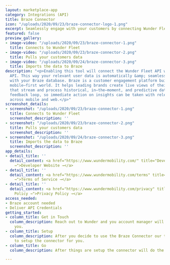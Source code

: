 ```yaml
---
layout: marketplace-app
category: Integrations (API)
title: Braze Connector
icon: "/uploads/2020/09/23/braze-connector-logo-1.png"
excerpt: Seamlessly engage with your customers by connecting Wunder Fleet & Braze.
featured: false
preview_gallery:
- image-video: "/uploads/2020/09/23/braze-connector-1.png"
  title: Connects to Wunder Fleet
- image-video: "/uploads/2020/09/23/braze-connector-2.png"
  title: Pulls your customers data
- image-video: "/uploads/2020/09/24/braze-connector-3.png"
  title: Imports the data to Braze
description: "<p>Enabling this tool will connect the Wunder Fleet API with the Braze
  API. This way your relevant user data is automatically &amp; seamlessly synchronized
  with your Braze database. Braze is a customer engagement platform built for today’s
  mobile–first world. It helps leading brands create live views of their customers
  that stream and process historical, in–the–moment, and predictive data in an interactive
  feedback loop, so immediate action on insights can be taken with relevant messaging
  across mobile and web.</p>"
screenshot_details:
- screenshot: "/uploads/2020/09/23/braze-connector-1.png"
  title: Connects to Wunder Fleet
  screenshot_description: ''
- screenshot: "/uploads/2020/09/23/braze-connector-2.png"
  title: Pulls your customers data
  screenshot_description: ''
- screenshot: "/uploads/2020/09/24/braze-connector-3.png"
  title: Imports the data to Braze
  screenshot_description: ''
app_details:
- detail_title: ''
  detail_content: <a href="https://www.wundermobility.com/" title="Developer Website
    →">Developer Website →</a>
- detail_title: ''
  detail_content: <a href="https://www.wundermobility.com/terms" title="Terms of Service
    →">Terms of Service →</a>
- detail_title: ''
  detail_content: <a href="https://www.wundermobility.com/privacy" title="Privacy
    Policy →">Privacy Policy →</a>
access_needed:
- Braze account needed
- Deliver API Credentials
getting_started:
- column_title: Get in Touch
  column_description: Reach out to Wunder and you account manager will get back to
    you.
- column_title: Setup
  column_description: After you decide to use the Braze Connector our team will help
    to setup the connector for you.
- column_title: Go
  column_description: After things are setup the connector will do the work for you.

---
```

